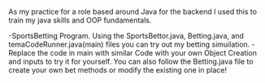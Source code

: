 As my practice for a role based around Java for the backend I used this to train my java skills and OOP fundamentals.

-SportsBetting Program. Using the SportsBettor.java, Betting.java, and temaCodeRunner.java(main) files you can try out my betting simuilation.
  -Replace the code in main with similar Code with your own Object Creation and inputs to try it for yourself. You can also follow the Betting.java file to create your own bet methods or modify the existing one in place!
